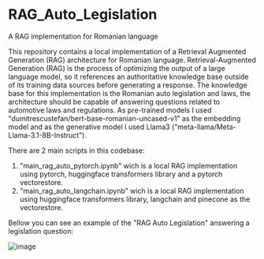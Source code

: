 # RAG_Auto_Legislation
A RAG implementation for Romanian language

This repository contains a local implementation of a Retrieval Augmented Generation (RAG) architecture for Romanian language. 
Retrieval-Augmented Generation (RAG) is the process of optimizing the output of a large language model, so it references an authoritative knowledge base outside of its training data sources before generating a response. The knowledge base for this implementation is the Romanian auto legislation and laws, the architecture should be capable of answering questions related to automotive laws and regulations.
As pre-trained models I used "dumitrescustefan/bert-base-romanian-uncased-v1" as the embedding model and as the generative model I used Llama3 ("meta-llama/Meta-Llama-3.1-8B-Instruct"). 

There are 2 main scripts in this codebase:
1) "main_rag_auto_pytorch.ipynb" wich is a local RAG implementation using pytorch, huggingface transformers library and a pytorch vectorestore.
2) "main_rag_auto_langchain.ipynb" wich is a local RAG implementation using huggingface transformers library, langchain and pinecone as the vectorestore.

Bellow you can see an example of the "RAG Auto Legislation" answering a legislation question:

![image](https://github.com/user-attachments/assets/ce2649a1-4ca6-4715-8dd7-c9bd32160b40)


